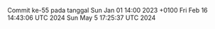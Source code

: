 Commit ke-55 pada tanggal Sun Jan 01 14:00 2023 +0100
Fri Feb 16 14:43:06 UTC 2024
Sun May  5 17:25:37 UTC 2024

